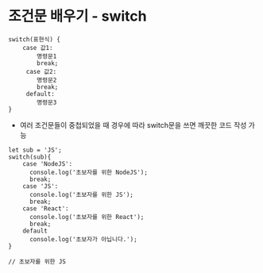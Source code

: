 # 조건문 배우기 - switch

```
switch(표현식) {
    case 값1:
        명령문1
        break;
     case 값2:
        명령문2
        break;
     default:
        명령문3
}
```

- 여러 조건문들이 중첩되었을 때 경우에 따라 switch문을 쓰면 깨끗한 코드 작성 가능

```
let sub = 'JS';
switch(sub){
    case 'NodeJS':
      console.log('초보자를 위한 NodeJS');
      break;
    case 'JS':
      console.log('초보자를 위한 JS');
      break;
    case 'React':
      console.log('초보자를 위한 React');
      break;
    default
      console.log('초보자가 아닙니다.');
}

// 초보자를 위한 JS
```
